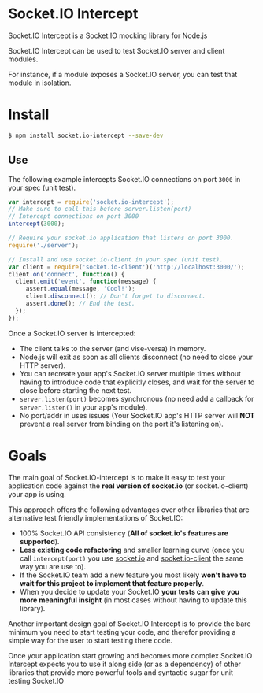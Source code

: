 # Socket.IO Intercept

Socket.IO Intercept is a Socket.IO mocking library for Node.js

Socket.IO Intercept can be used to test Socket.IO server and client modules.

For instance, if a module exposes a Socket.IO server, you can test that module in isolation.

# Install

```sh
$ npm install socket.io-intercept --save-dev
```

## Use

The following example intercepts Socket.IO connections on port `3000` in your
spec (unit test).

```js
var intercept = require('socket.io-intercept');
// Make sure to call this before server.listen(port)
// Intercept connections on port 3000
intercept(3000);

// Require your socket.io application that listens on port 3000.
require('./server');

// Install and use socket.io-client in your spec (unit test).
var client = require('socket.io-client')('http://localhost:3000/');
client.on('connect', function() {
  client.emit('event', function(message) {
     assert.equal(message, 'Cool!');
     client.disconnect(); // Don't forget to disconnect.
     assert.done(); // End the test.
  });
});
```

Once a Socket.IO server is intercepted:

* The client talks to the server (and vise-versa) in memory.
* Node.js will exit as soon as all clients disconnect (no need to close your HTTP server).
* You can recreate your app's Socket.IO server multiple times without having to introduce code that explicitly closes, and wait for the server to close before starting the next test.
* `server.listen(port)` becomes synchronous (no need add a callback for `server.listen()` in your app's module).
* No port/addr in uses issues (Your Socket.IO app's HTTP server will **NOT** prevent a real server from binding on the port it's listening on).

# Goals
The main goal of Socket.IO-intercept is to make it easy to test your application code against the **real version of socket.io** (or socket.io-client) your app is using.

This approach offers the following advantages over other libraries that are alternative test friendly implementations of Socket.IO:

* 100% Socket.IO API consistency (**All of socket.io's features are supported**).
* **Less existing code refactoring** and smaller learning curve (once you call `intercept(port)` you use [socket.io](https://www.npmjs.com/package/socket.io) and [socket.io-client](https://www.npmjs.com/package/socket.io-client) the same way you are use to).
* If the Socket.IO team add a new feature you most likely **won't have to wait for this project to implement that feature properly**.
* When you decide to update your Socket.IO **your tests can give you more meaningful insight** (in most cases without having to update this library).

Another important design goal of Socket.IO Intercept is to provide the bare minimum you need to start testing your code, and therefor providing a simple way for the user to start testing there code.

Once your application start growing and becomes more complex Socket.IO Intercept expects you to use it along side (or as a dependency) of other libraries that provide more powerful tools and syntactic sugar for unit testing Socket.IO
